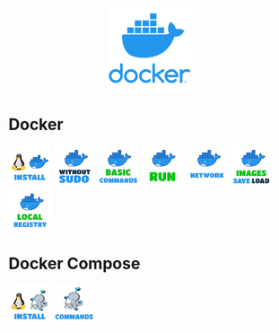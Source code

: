 <p align="center">
  <img src="../images/docker-logo-150x150.png" />
</p>

# Docker
[![How to Intall Docker in Ubuntu](../images/docker-install-linux-icon.jpg)](./install_docker.md)
[![Docker without sudo](../images/docker-without-sudo-icon.jpg)](./install_docker.md)
[![Docker Run](../images/docker-basic-commands-icon.jpg)](./docker_commands.md)
[![Docker Run](../images/docker-run-icon.jpg)](./docker_run.md)
[![Docker network](../images/docker-network-icon.jpg)](./docker_network.md)
[![Save Docker Image Locally and Use it](../images/docker-images-save-and-load-icon.jpg)](./save_image_locally_and_use_it.md)
[![Private Container Registry](../images/docker-local-registry-icon.jpg)](./private_container_registry.md)


# Docker Compose
[![How to Intall Docker Compose in Ubuntu](../images/docker-compose-install-linux-icon.jpg)](./install_docker_compose.md)
[![How to Intall Docker Compose in Ubuntu](../images/docker-compose-commands-icon.jpg)](./docker_compose_commands.md)
